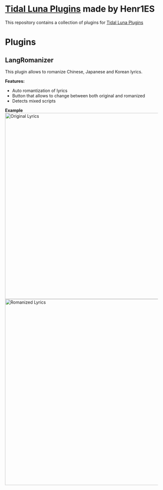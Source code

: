 # [Tidal Luna Plugins](https://github.com/Henr1ES/TidalLunaPlugins) made by Henr1ES

This repository contains a collection of plugins for [Tidal Luna Plugins](https://github.com/Henr1ES/TidalLunaPlugins)


# Plugins

## LangRomanizer

This plugin allows to romanize Chinese, Japanese and Korean lyrics.

**Features:**
- Auto romantization of lyrics
- Button that allows to change between both original and romanized
- Detects mixed scripts

**Example**
<img width="1088" height="612" alt="Original Lyrics" src="https://github.com/user-attachments/assets/9c7a8dc1-cc6d-4553-8602-b25ffb91ad80" />
<img width="1088" height="612" alt="Romanized Lyrics" src="https://github.com/user-attachments/assets/2ff7c249-d97e-4610-8aa4-d56e1ea28ac3" />
